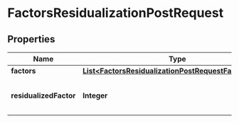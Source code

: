 

# FactorsResidualizationPostRequest


## Properties

| Name | Type | Description | Notes |
|------------ | ------------- | ------------- | -------------|
|**factors** | [**List&lt;FactorsResidualizationPostRequestFactorsInner&gt;**](FactorsResidualizationPostRequestFactorsInner.md) |  |  |
|**residualizedFactor** | **Integer** | The index of the factor to residualize |  |



